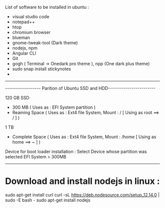 List of software to be installed in ubuntu :

- visual studio code
- notepad++
- htop
- chromium browser
- blueman
- gnome-tweak-tool (Dark theme)
- nodejs, npm
- Angular CLI
- Git
- gogh ( Terminal -> Onedark pro theme ), npp (One dark plus theme)
- sudo snap install stickynotes
-

---

------------------ Parition of Ubuntu SSD and HDD------------------------

120 GB SSD

- 300 MB ( Uses as : EFI System partition )
- Reaming Space ( Uses as : Ext4 file System, Mount : / [ Using as root ==> / ] )

1 TB

- Complete Space ( Uses as : Ext4 file System, Mount : /home [ Using as home ==> ~ ] )

Device for boot loader installation : Select Device whose partition was selected EFI System > 300MB

---

# Download and install nodejs in linux :

sudo apt-get install curl
curl -sL https://deb.nodesource.com/setup_12.14.0 | sudo -E bash -
sudo apt-get install nodejs
